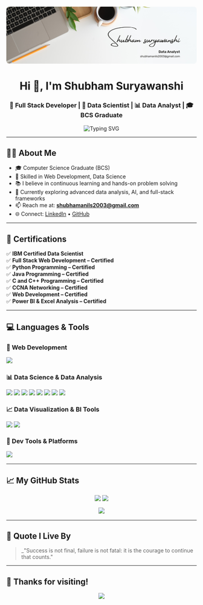 <p align="center">
  <img src="banner.png" alt="Shubham Suryawanshi Banner" style="border-radius: 8px;" />
</p>


<h1 align="center">Hi 👋, I'm Shubham Suryawanshi</h1>
<h3 align="center">🚀 Full Stack Developer | 🧠 Data Scientist | 📊 Data Analyst | 🎓 BCS Graduate</h3>

<p align="center">
  <img src="https://readme-typing-svg.herokuapp.com?font=Fira+Code&weight=500&size=22&duration=3000&pause=1000&color=3CE0F0&center=true&vCenter=true&multiline=true&width=600&lines=Tech+is+my+playground+🚀;Data+is+my+passion+📊;Web+is+my+canvas+🎨;Always+learning.+Always+building+💡" alt="Typing SVG" />
</p>

---

## 🙋‍♂️ About Me

- 🎓 Computer Science Graduate (BCS)
- 🔧 Skilled in Web Development, Data Science
- 📚 I believe in continuous learning and hands-on problem solving
- 🌱 Currently exploring advanced data analysis, AI, and full-stack frameworks
- 📫 Reach me at: **shubhamanils2003@gmail.com**
- 🌐 Connect: [LinkedIn](https://www.linkedin.com/in/shubhamsuryawanshi221) • [GitHub](https://github.com/shubhamSuryawanshi221)

---

## 🧠 Certifications

✅ **IBM Certified Data Scientist**  
✅ **Full Stack Web Development – Certified**  
✅ **Python Programming – Certified**  
✅ **Java Programming – Certified**  
✅ **C and C++ Programming – Certified**  
✅ **CCNA Networking – Certified**  
✅ **Web Development – Certified**  
✅ **Power BI & Excel Analysis – Certified**

---

## 💻 Languages & Tools

### 🚀 Web Development
<p align="left">
  <img src="https://skillicons.dev/icons?i=html,css,js,php,mysql,bootstrap" />
</p>

### 📊 Data Science & Data Analysis
<p align="left">
  <img src="https://skillicons.dev/icons?i=python" />
  <img src="https://img.shields.io/badge/Pandas-150458?style=flat-square&logo=pandas&logoColor=white"/>
  <img src="https://img.shields.io/badge/Numpy-013243?style=flat-square&logo=numpy&logoColor=white"/>
  <img src="https://img.shields.io/badge/Matplotlib-11557C?style=flat-square&logoColor=white"/>
  <img src="https://img.shields.io/badge/Seaborn-2D718B?style=flat-square&logoColor=white"/>
  <img src="https://img.shields.io/badge/Scikit Learn-F7931E?style=flat-square&logo=scikit-learn&logoColor=white"/>
  <img src="https://img.shields.io/badge/Jupyter-F37626?style=flat-square&logo=jupyter&logoColor=white"/>
  <img src="https://img.shields.io/badge/Google Colab-F9AB00?style=flat-square&logo=googlecolab&logoColor=white"/>
</p>

### 📈 Data Visualization & BI Tools
<p align="left">
  <img src="https://img.shields.io/badge/Power BI-F2C811?style=flat-square&logo=powerbi&logoColor=black"/>
  <img src="https://img.shields.io/badge/MS Excel-217346?style=flat-square&logo=microsoft-excel&logoColor=white"/>
</p>

### 🧰 Dev Tools & Platforms
<p align="left">
  <img src="https://skillicons.dev/icons?i=git,github,vscode,figma,canva" />
</p>

---

## 📈 My GitHub Stats 

<p align="center">
  <img src="https://github-readme-stats.vercel.app/api?username=shubhamSuryawanshi221&show_icons=true&theme=gradient&rank_icon=github&include_all_commits=true&custom_title=GitHub+Stats" width="49%" />
  <img src="https://github-readme-streak-stats.herokuapp.com?user=shubhamSuryawanshi221&theme=highcontrast" width="49%" />
</p>

<p align="center">
  <img src="https://github-readme-activity-graph.cyclic.app/graph?username=shubhamSuryawanshi221&theme=react-dark&hide_border=true&radius=5" />
</p>

---

## 💬 Quote I Live By

> _"Success is not final, failure is not fatal: it is the courage to continue that counts."

---

## 🙏 Thanks for visiting!

<p align="center">
  <img src="https://komarev.com/ghpvc/?username=shubhamSuryawanshi221&label=Profile+Views&color=blueviolet&style=flat-square" />
</p>
